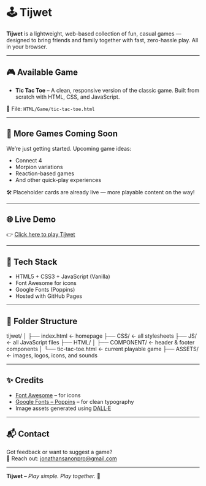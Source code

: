 # 🕹️ Tijwet

**Tijwet** is a lightweight, web-based collection of fun, casual games — designed to bring friends and family together with fast, zero-hassle play. All in your browser.

---

## 🎮 Available Game

- **Tic Tac Toe** – A clean, responsive version of the classic game. Built from scratch with HTML, CSS, and JavaScript.

🧩 File: `HTML/Game/tic-tac-toe.html`

---

## 🧪 More Games Coming Soon

We’re just getting started. Upcoming game ideas:
- Connect 4
- Morpion variations
- Reaction-based games
- And other quick-play experiences

🛠 Placeholder cards are already live — more playable content on the way!

---

## 🌐 Live Demo

👉 [Click here to play Tijwet](https://your-username.github.io/tijwet/)  

---

## 🚀 Tech Stack

- HTML5 + CSS3 + JavaScript (Vanilla)
- Font Awesome for icons
- Google Fonts (Poppins)
- Hosted with GitHub Pages

---

## 📁 Folder Structure

tijwet/
│
├── index.html                ← homepage
├── CSS/                      ← all stylesheets
├── JS/                       ← all JavaScript files
├── HTML/
│   ├── COMPONENT/            ← header & footer components
│   └── tic-tac-toe.html      ← current playable game
├── ASSETS/                   ← images, logos, icons, and sounds

---

## ✨ Credits

- [Font Awesome](https://fontawesome.com/) – for icons  
- [Google Fonts – Poppins](https://fonts.google.com/specimen/Poppins) – for clean typography  
- Image assets generated using [DALL·E](https://openai.com/dall-e)

---

## 📬 Contact

Got feedback or want to suggest a game?  
📩 Reach out: [jonathansanonpro@gmail.com](mailto:jonathansanonpro@gmail.com)

---

**Tijwet** – *Play simple. Play together.* 🎉
